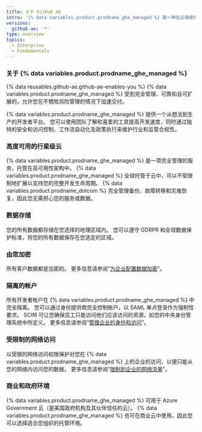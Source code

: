 ```yaml
---
title: 关于 GitHub AE
intro: '{% data variables.product.prodname_ghe_managed %} 是一种在云端使用 {% data variables.product.prodname_dotcom %} 的安全性更强的标准方法。'
versions:
  github-ae: '*'
type: overview
topics:
  - Enterprise
  - Fundamentals
---
```


### 关于 {% data variables.product.prodname_ghe_managed %}

{% data reusables.github-ae.github-ae-enables-you %} {% data variables.product.prodname_ghe_managed %} 受到完全管理、可靠和且可扩展的，允许您在不牺牲风险管理的情况下加速交付。

{% data variables.product.prodname_ghe_managed %} 提供一个从想法到生产的开发者平台。 您可以使用团队了解和喜爱的工具提高开发速度，同时通过独特的安全和访问控制、工作流自动化及政策执行来维护行业和监管合规性。

### 高度可用的行星级云

{% data variables.product.prodname_ghe_managed %} 是一项完全管理的服务，托管在高可用性架构中。 {% data variables.product.prodname_ghe_managed %} 全球托管于云中，可以不受限制地扩展以支持您的完整开发生命周期。 {% data variables.product.prodname_dotcom %} 完全管理备份、故障转移和灾难恢复，因此您无需担心您的服务或数据。

### 数据存储

您的所有数据都存储在您选择的地理区域内。 您可以遵守 GDRPR 和全球数据保护标准，将您的所有数据保存在您选定的区域。

### 由您加密

所有客户数据都是加密的。 更多信息请参阅“[为企业配置数据加密](/admin/configuration/configuring-data-encryption-for-your-enterprise)”。

### 隔离的帐户

所有开发者帐户在 {% data variables.product.prodname_ghe_managed %} 中完全隔离。 您可以通过身份提供商完全控制帐户，以 SAML 单点登录作为强制性要求。 SCIM 可让您确保员工只能访问他们应该访问的资源，如您的中央身份管理系统中所定义。 更多信息请参阅“[管理企业的身份和访问](/admin/authentication/managing-identity-and-access-for-your-enterprise)”。

### 受限制的网络访问

以受限的网络访问权限保护对您在 {% data variables.product.prodname_ghe_managed %} 上的企业的访问，以便只能从您的网络内访问您的数据。 更多信息请参阅“[限制到企业的网络流量](/admin/configuration/restricting-network-traffic-to-your-enterprise)”。

### 商业和政府环境

{% data variables.product.prodname_ghe_managed %} 可用于 Azure Government 云（是美国政府机构及其伙伴信任的云）。 {% data variables.product.prodname_ghe_managed %} 也可在商业云中使用，因此您可以选择适合您组织的托管环境。

